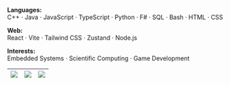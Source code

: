 **Languages:**  
C++ · Java · JavaScript · TypeScript · Python · F# · SQL · Bash · HTML · CSS

**Web:**  
React · Vite · Tailwind CSS · Zustand · Node.js

**Interests:**  
Embedded Systems · Scientific Computing · Game Development


|![](https://github-profile-summary-cards.vercel.app/api/cards/stats?username=d-jason32&theme=dracula)|![](https://github-profile-summary-cards.vercel.app/api/cards/repos-per-language?username=d-jason32&theme=dracula)|![](https://github-profile-summary-cards.vercel.app/api/cards/most-commit-language?username=d-jason32&theme=dracula)|
|-----|------|------|
